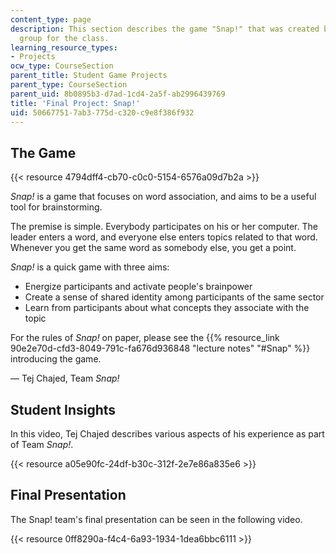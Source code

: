 ```yaml
---
content_type: page
description: This section describes the game "Snap!" that was created by a student
  group for the class.
learning_resource_types:
- Projects
ocw_type: CourseSection
parent_title: Student Game Projects
parent_type: CourseSection
parent_uid: 8b0895b3-d7ad-1cd4-2a5f-ab2996439769
title: 'Final Project: Snap!'
uid: 50667751-7ab3-775d-c320-c9e8f386f932
---
```


The Game
--------

{{< resource 4794dff4-cb70-c0c0-5154-6576a09d7b2a >}}

_Snap!_ is a game that focuses on word association, and aims to be a useful tool for brainstorming.

The premise is simple. Everybody participates on his or her computer. The leader enters a word, and everyone else enters topics related to that word. Whenever you get the same word as somebody else, you get a point.

_Snap!_ is a quick game with three aims:

*   Energize participants and activate people's brainpower
*   Create a sense of shared identity among participants of the same sector
*   Learn from participants about what concepts they associate with the topic

For the rules of _Snap!_ on paper, please see the {{% resource_link 90e2e70d-cfd3-8049-791c-fa676d936848 "lecture notes" "#Snap" %}} introducing the game.

— Tej Chajed, Team _Snap!_

Student Insights
----------------

In this video, Tej Chajed describes various aspects of his experience as part of Team _Snap!_.

{{< resource a05e90fc-24df-b30c-312f-2e7e86a835e6 >}}

Final Presentation
------------------

The Snap! team's final presentation can be seen in the following video.

{{< resource 0ff8290a-f4c4-6a93-1934-1dea6bbc6111 >}}